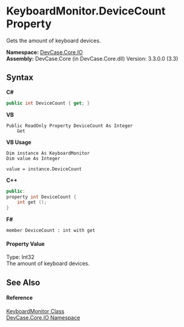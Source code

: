 # KeyboardMonitor.DeviceCount Property 
 

Gets the amount of keyboard devices.

**Namespace:**&nbsp;<a href="N_DevCase_Core_IO">DevCase.Core.IO</a><br />**Assembly:**&nbsp;DevCase.Core (in DevCase.Core.dll) Version: 3.3.0.0 (3.3)

## Syntax

**C#**<br />
``` C#
public int DeviceCount { get; }
```

**VB**<br />
``` VB
Public ReadOnly Property DeviceCount As Integer
	Get
```

**VB Usage**<br />
``` VB Usage
Dim instance As KeyboardMonitor
Dim value As Integer

value = instance.DeviceCount

```

**C++**<br />
``` C++
public:
property int DeviceCount {
	int get ();
}
```

**F#**<br />
``` F#
member DeviceCount : int with get

```


#### Property Value
Type: Int32<br />The amount of keyboard devices.

## See Also


#### Reference
<a href="T_DevCase_Core_IO_KeyboardMonitor">KeyboardMonitor Class</a><br /><a href="N_DevCase_Core_IO">DevCase.Core.IO Namespace</a><br />
